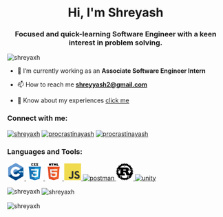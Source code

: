 <h1 align="center">Hi, I'm Shreyash</h1>
<h3 align="center">Focused and quick-learning Software Engineer with a keen interest in problem solving.</h3>

<p align="left"> <img src="https://komarev.com/ghpvc/?username=shreyaxh&label=Profile%20views&color=0e75b6&style=flat" alt="shreyaxh" /> </p>

- 🔭 I’m currently working as an **Associate Software Engineer Intern**

- 📫 How to reach me **shreyyash2@gmail.com**

- 📄 Know about my experiences [click me](https://drive.google.com/file/d/1qXmv71cpG8CgVKvdhUQy-05J0OqP_vR4/view?usp=drive_link)

<h3 align="left">Connect with me:</h3>
<p align="left">
<a href="https://linkedin.com/in/shreyaxh" target="blank"><img align="center" src="https://raw.githubusercontent.com/rahuldkjain/github-profile-readme-generator/master/src/images/icons/Social/linked-in-alt.svg" alt="shreyaxh" height="30" width="40" /></a>
<a href="https://www.leetcode.com/procrastinayash" target="blank"><img align="center" src="https://raw.githubusercontent.com/rahuldkjain/github-profile-readme-generator/master/src/images/icons/Social/leet-code.svg" alt="procrastinayash" height="30" width="40" /></a>
<a href="https://auth.geeksforgeeks.org/user/procrastinayash" target="blank"><img align="center" src="https://raw.githubusercontent.com/rahuldkjain/github-profile-readme-generator/master/src/images/icons/Social/geeks-for-geeks.svg" alt="procrastinayash" height="30" width="40" /></a>
</p>

<h3 align="left">Languages and Tools:</h3>
<p align="left"> <a href="https://www.w3schools.com/cpp/" target="_blank" rel="noreferrer"> <img src="https://raw.githubusercontent.com/devicons/devicon/master/icons/cplusplus/cplusplus-original.svg" alt="cplusplus" width="40" height="40"/> </a> <a href="https://www.w3schools.com/css/" target="_blank" rel="noreferrer"> <img src="https://raw.githubusercontent.com/devicons/devicon/master/icons/css3/css3-original-wordmark.svg" alt="css3" width="40" height="40"/> </a> <a href="https://www.w3.org/html/" target="_blank" rel="noreferrer"> <img src="https://raw.githubusercontent.com/devicons/devicon/master/icons/html5/html5-original-wordmark.svg" alt="html5" width="40" height="40"/> </a> <a href="https://developer.mozilla.org/en-US/docs/Web/JavaScript" target="_blank" rel="noreferrer"> <img src="https://raw.githubusercontent.com/devicons/devicon/master/icons/javascript/javascript-original.svg" alt="javascript" width="40" height="40"/> </a> <a href="https://postman.com" target="_blank" rel="noreferrer"> <img src="https://www.vectorlogo.zone/logos/getpostman/getpostman-icon.svg" alt="postman" width="40" height="40"/> </a> <a href="https://www.rust-lang.org" target="_blank" rel="noreferrer"> <img src="https://raw.githubusercontent.com/devicons/devicon/master/icons/rust/rust-plain.svg" alt="rust" width="40" height="40"/> </a> <a href="https://unity.com/" target="_blank" rel="noreferrer"> <img src="https://www.vectorlogo.zone/logos/unity3d/unity3d-icon.svg" alt="unity" width="40" height="40"/> </a> </p>

<p><img align="left" src="https://github-readme-stats.vercel.app/api/top-langs?username=shreyaxh&show_icons=true&locale=en&layout=compact" alt="shreyaxh" /></p>

<p>&nbsp;<img align="center" src="https://github-readme-stats.vercel.app/api?username=shreyaxh&show_icons=true&locale=en" alt="shreyaxh" /></p>

<p><img align="center" src="https://github-readme-streak-stats.herokuapp.com/?user=shreyaxh&" alt="shreyaxh" /></p>
